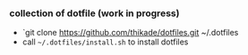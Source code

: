 ### collection of dotfile (work in progress)

- `git clone https://github.com/thikade/dotfiles.git ~/.dotfiles
- call `~/.dotfiles/install.sh` to install dotfiles
